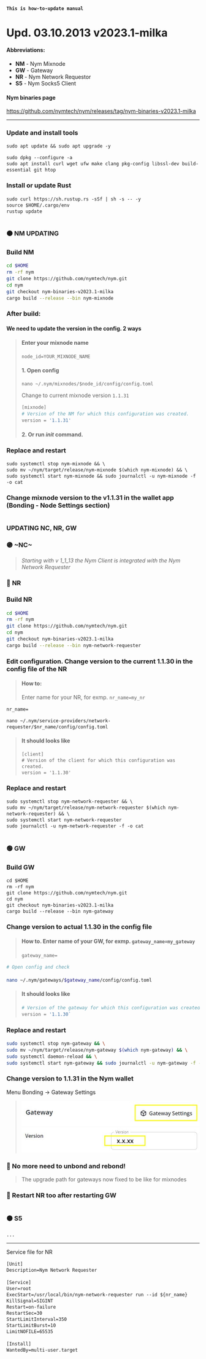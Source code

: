 <!-- ##################################################################
# Mixnode
binary v2023.1-milka
version 1.1.31
config 1.1.31 ???
wallet ???

# NR
binary v2023.1-milka
version 1.1.30
config 1.1.30 ???

# GW
binary v2023.1-milka
version 1.1.30
config 1.1.30 ???
wallet ???
################################################################## -->


#### `This is how-to-update manual`


# Upd. 03.10.2013 v2023.1-milka
#### Abbreviations:
- **NM** - Nym Mixnode
- **GW** - Gateway
- **NR** - Nym Network Requestor
- **S5** - Nym Socks5 Client    


#### Nym binaries page
https://github.com/nymtech/nym/releases/tag/nym-binaries-v2023.1-milka

____


### Update and install tools
```
sudo apt update && sudo apt upgrade -y
```
```
sudo dpkg --configure -a
sudo apt install curl wget ufw make clang pkg-config libssl-dev build-essential git htop
```

### Install or update Rust
```
sudo curl https://sh.rustup.rs -sSf | sh -s -- -y
source $HOME/.cargo/env
rustup update
```

#

### 🟠 NM UPDATING
### Build NM
```bash
cd $HOME
rm -rf nym
git clone https://github.com/nymtech/nym.git
cd nym
git checkout nym-binaries-v2023.1-milka
cargo build --release --bin nym-mixnode
```
<!--
git checkout release/ v 1_1_15
-->


### After build:
#### We need to update the version in the config. 2 ways
> #### Enter your mixnode name
> `node_id=YOUR_MIXNODE_NAME`
> #### 1. Open config
> ```
> nano ~/.nym/mixnodes/$node_id/config/config.toml
> ```
> Change to current mixnode version `1.1.31`    
> ```bash
> [mixnode]
> # Version of the NM for which this configuration was created.
> version = '1.1.31'
> ```
> #### 2. Or run *init* command.
<!-- ###########################################################################################
> Enter your wallet address, for example `wallet=n10lk93p495ywvmg50l80yhdzjea8zyslev8wz44`    
> `wallet=`
>
> ```
> nym-mixnode init --id $node_id --host $(curl ifconfig.me) --wallet-address $wallet
> ```


> ```
> nym-mixnode init --id $node_id --host $(curl ifconfig.me)
> ```

#### Be sure you have these `API url` in config file
`nano ~/.nym/mixnodes/$node_id/config/config.toml`    
```bash
# Addresses to APIs running on validator from which the node gets the view of the network.
nym_api_urls = [

        'https://validator.nymtech.net/api/',

]
```
> #### If there is empty string add it manually
######################################################################################### -->

### Replace and restart
```
sudo systemctl stop nym-mixnode && \
sudo mv ~/nym/target/release/nym-mixnode $(which nym-mixnode) && \
sudo systemctl start nym-mixnode && sudo journalctl -u nym-mixnode -f -o cat
```

### Change mixnode version to the v1.1.31 in the wallet app (Bonding - Node Settings section)

#

### UPDATING NC, NR, GW

### 🟣 ~**NC**~
> *Starting with v 1_1_13 the Nym Client is integrated with the Nym Network Requester*   
<!-- ############################
Build
```
cd $HOME
rm -rf nym
git clone https://github.com/nymtech/nym.git
cd nym
git checkout nym-binaries-v
cargo build --release --bin nym-client
```
#### Change version in config of the NC
> #### Enter name of your NC, for exmp. `nym_client_name=my_client`    
`nym_client_name=`
```
nano ~/.nym/clients/$nym_client_name/config/config.toml
```
#### Init NC (init with or without --gateway flag, depends how you run it)
> #### Enter name of your NC, for exmp. `nym_client_name=my_client`. And enter your Gateway ID    
> `nym_client_name=`    
> `gateway_id=`
```
nym-client init --id $nym_client_name --gateway $gateway_id
```
```
sudo systemctl stop nym-client
sudo mv target/release/nym-client /usr/local/bin/
```
```
sudo systemctl restart nym-client
sudo journalctl -u nym-client -f -o cat
```
########################################### -->


### 🔵 **NR**
<!-- ########################################
> Since v 1_1_9 you *no longer* have to manually copy over the allowed.list.sample. On startup, the network requester will try and grab a 'default' whitelist from https://nymtech.net/.wellknown/network-requester/standard-allowed-list.txt    
> Update you allowed.list to include all of the domains on this list, as well as custom domains you may have.
> 
> Save your existing **allowed.list** before upgrading in case if Network Requester might overwrite your custom whitelists with the default one.    
> `$HOME/.nym/service-providers/network-requester/allowed.list`
######################################## -->

<!-- ######### OLD plan for the v 1_1_10 upgrade
Build    
Initialize    
Transfer NC data to NR
####### -->


### Build NR
```bash
cd $HOME
rm -rf nym
git clone https://github.com/nymtech/nym.git
cd nym
git checkout nym-binaries-v2023.1-milka
cargo build --release --bin nym-network-requester
```

<!-- ################################# OLD ## for the v 1_1_10 ###########################
#### Initiate the new NR
> Enter name for your NR, for exmp. `nr_name=my_nr`    
```
nr_name=
```
```
nym-network-requester init --id $nr_name
```

#### Copy the old keys from your NC to the NR configuration that was created with initiate command
> Enter name for your old NC, for exmp. `nc_name=my_nc`    
```
nc_name=
```
```
cp -r ~/.nym/clients/$nc_name/data/* ~/.nym/service-providers/network-requester/$nr_name/data
```

#### Edit configuration to match what you used on your NC. Specifically, edit the configuration file that `gateway_id, gateway_owner, gateway_listener` in the new NR config:
```
nano ~/.nym/service-providers/network-requester/$nr_name/config/config.toml
```
#### match those in the old NC config at:
```
nano ~/.nym/clients/$nc_name/config/config.toml
```
> *ExecStart=/usr/local/bin/nym-network-requester run --id $nr_name --enable-statistics*    

########################### END OLD ## for v 1_1_10 ############################### -->


### Edit configuration. Change version to the current 1.1.30 in the config file of the NR
> #### How to:
> Enter name for your NR, for exmp. `nr_name=my_nr`    
```
nr_name=
```
```
nano ~/.nym/service-providers/network-requester/$nr_name/config/config.toml
```
> #### It should looks like
> ```
> [client]
> # Version of the client for which this configuration was created.
> version = '1.1.30'
> ```

### Replace and restart
```
sudo systemctl stop nym-network-requester && \
sudo mv ~/nym/target/release/nym-network-requester $(which nym-network-requester) && \
sudo systemctl start nym-network-requester
sudo journalctl -u nym-network-requester -f -o cat
```

#

### 🟢 **GW**
### Build GW
```
cd $HOME
rm -rf nym
git clone https://github.com/nymtech/nym.git
cd nym
git checkout nym-binaries-v2023.1-milka
cargo build --release --bin nym-gateway
```

### Change version to actual 1.1.30 in the config file
> #### How to. Enter name of your GW, for exmp. `gateway_name=my_gateway`    
> `gateway_name=`
```bash
# Open config and check

nano ~/.nym/gateways/$gateway_name/config/config.toml
```
> #### It should looks like
> ```bash
> # Version of the gateway for which this configuration was created.
> version = '1.1.30`
> ```

<!-- #####################################################################################
### Be sure the gateway config file contains `nymd urls`.
```
validator_nymd_urls = [

        'https://rpc.nyx.nodes.guru/',

]
```

 ### Remove `--enable-statistics` flag if it was in the GW service file
> Operators can switch to running GW in the standard mode which doesn't gather the amounts of data sent through them
```
nano /etc/systemd/system/nym-gateway.service
```
##################################################################################### -->

### Replace and restart
```bash
sudo systemctl stop nym-gateway && \
sudo mv ~/nym/target/release/nym-gateway $(which nym-gateway) && \
sudo systemctl daemon-reload && \
sudo systemctl start nym-gateway && sudo journalctl -u nym-gateway -f -o cat
```

### Change version to 1.1.31 in the Nym wallet
Menu Bonding -> Gateway Settings    
> ![](https://github.com/toolfun/_pics/blob/988df446b0c9c368b68d03503a56b8b74362b505/gwsett.jpg)    
> ![](https://github.com/toolfun/_pics/blob/988df446b0c9c368b68d03503a56b8b74362b505/gwsett2.jpg)    

### 📌 No more need to unbond and rebond!
> The upgrade path for gateways now fixed to be like for mixnodes    

### 📌 Restart NR too after restarting GW

<!-- ############################# no more Rebond
#### Rebond gateway to v 1_1_13 in NYM wallet 
> Unbond. Stop GW, Start GW. Bond    
> *You will always need to rebond when upgrading gateways as this is how the network knows your gateway is available to be used*
##################################### -->

#

### ⚫ S5
`...`

<!-- ########################################
```bash
cd $HOME/nym
git pull
git checkout nym-binaries-v#############
cargo build --bin nym-socks5-client --release
# If nym-socks5-client runs as a service, stop it and then move 
# sudo systemctl stop nym-socks5-client
sudo mv target/release/nym-socks5-client /usr/local/bin/    

# Init socks5 client. Replace <socks5 client name> with your any name. It is a local identifier and it never transmitted over the network
nym-socks5-client init --id <socks5 client name> --provider <your service provider>
# for example
nym-socks5-client init --id my_socks5 --provider GegdtpNzYj4QCgpih9Kxv7ZVZxmVdxYHsDkiPsbT71XG.E8xtE8mrapjzFtyuziZSrsScAKhwZMH5wNpKWtKfzJ5Y@9Byd9VAtyYMnbVAcqdoQxJnq76XEg2dbxbiF5Aa5Jj9J --gateway 9Byd9VAtyYMnbVAcqdoQxJnq76XEg2dbxbiF5Aa5Jj9J    

# Start s5 client
cd $HOME/nym/target/release/nym-socks5-client
./nym-socks5-client run --id <socks5 client name>
```
########################################### -->  

____


Service file for NR
```
[Unit]
Description=Nym Network Requester

[Service]
User=root
ExecStart=/usr/local/bin/nym-network-requester run --id ${nr_name}
KillSignal=SIGINT
Restart=on-failure
RestartSec=30
StartLimitInterval=350
StartLimitBurst=10
LimitNOFILE=65535

[Install]
WantedBy=multi-user.target
```
#

